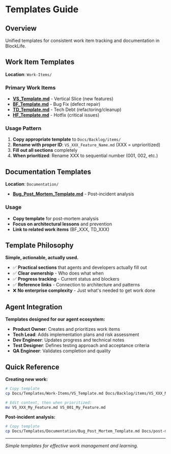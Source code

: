 # Templates Guide

## Overview
Unified templates for consistent work item tracking and documentation in BlockLife.

## Work Item Templates

**Location**: `Work-Items/`

### Primary Work Items
- **[VS_Template.md](Work-Items/VS_Template.md)** - Vertical Slice (new features)
- **[BF_Template.md](Work-Items/BF_Template.md)** - Bug Fix (defect repair)  
- **[TD_Template.md](Work-Items/TD_Template.md)** - Tech Debt (refactoring/cleanup)
- **[HF_Template.md](Work-Items/HF_Template.md)** - Hotfix (critical issues)

### Usage Pattern
1. **Copy appropriate template** to `Docs/Backlog/items/`
2. **Rename with proper ID**: `VS_XXX_Feature_Name.md` (XXX = unprioritized)
3. **Fill out all sections** completely
4. **When prioritized**: Rename XXX to sequential number (001, 002, etc.)

## Documentation Templates

**Location**: `Documentation/`

- **[Bug_Post_Mortem_Template.md](Documentation/Bug_Post_Mortem_Template.md)** - Post-incident analysis

### Usage
- **Copy template** for post-mortem analysis
- **Focus on architectural lessons** and prevention
- **Link to related work items** (BF_XXX, TD_XXX)

## Template Philosophy

**Simple, actionable, actually used.**

- ✅ **Practical sections** that agents and developers actually fill out
- ✅ **Clear ownership** - Who does what when
- ✅ **Progress tracking** - Current status and blockers
- ✅ **Reference links** - Connection to architecture and patterns
- ❌ **No enterprise complexity** - Just what's needed to get work done

## Agent Integration

**Templates designed for our agent ecosystem:**
- **Product Owner**: Creates and prioritizes work items
- **Tech Lead**: Adds implementation plans and risk assessment
- **Dev Engineer**: Updates progress and technical notes
- **Test Designer**: Defines testing approach and acceptance criteria
- **QA Engineer**: Validates completion and quality

## Quick Reference

**Creating new work:**
```bash
# Copy template
cp Docs/Templates/Work-Items/VS_Template.md Docs/Backlog/items/VS_XXX_My_Feature.md

# Edit content, then when prioritized:
mv VS_XXX_My_Feature.md VS_001_My_Feature.md
```

**Post-incident analysis:**
```bash
# Copy template
cp Docs/Templates/Documentation/Bug_Post_Mortem_Template.md Docs/post-mortems/Bug_Analysis_YYYY_MM_DD.md
```

---
*Simple templates for effective work management and learning.*